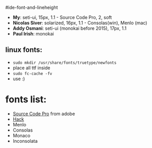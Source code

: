 #ide-font-and-lineheight
- **My**: seti-ui, 15px, 1.1 - Source Code Pro, 2, soft
- **Nicolas Siver**: solarized, 16px, 1.1 - Consolas(win), Menlo (mac)
- **Addy Osmani**: seti-ui (monokai before 2015), 17px, 1.1
- **Paul Irish**: monokai

## linux fonts:
- `sudo mkdir /usr/share/fonts/truetype/newfonts`
- place all ttf inside
- `sudo fc-cache -fv`
- use :)

# fonts list:
- [Source Code Pro](https://github.com/adobe-fonts/source-code-pro) from adobe
- [Hack](https://github.com/chrissimpkins/Hack)
- Menlo
- Consolas
- Monaco
- Inconsolata
